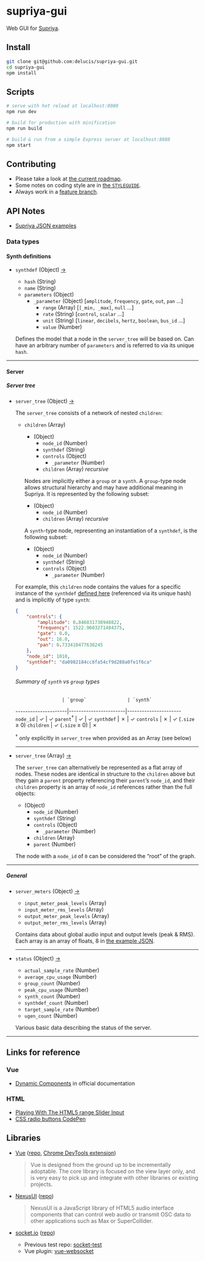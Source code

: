 # supriya-gui

Web GUI for [Supriya](http://supriya.mbrsi.org/).

## Install

``` bash
git clone git@github.com:delucis/supriya-gui.git
cd supriya-gui
npm install
```

## Scripts

```sh
# serve with hot reload at localhost:8080
npm run dev

# build for production with minification
npm run build

# build & run from a simple Express server at localhost:8888
npm start
```

## Contributing

- Please take a look at [the current roadmap](https://github.com/delucis/supriya-gui/projects/1).
- Some notes on coding style are in [the `STYLEGUIDE`](/STYLEGUIDE.md).
- Always work in a [feature branch](https://www.atlassian.com/git/tutorials/comparing-workflows#feature-branch-workflow).

## API Notes

- [Supriya JSON examples](https://gist.github.com/josiah-wolf-oberholtzer/2bb611ffbd1fe0a1f2e8c44dd64666be)

### Data types

#### Synth definitions

- `synthdef` (Object) [&rarr;](https://gist.github.com/josiah-wolf-oberholtzer/2bb611ffbd1fe0a1f2e8c44dd64666be#file-synthdef-json-L2)
  - `hash` (String)
  - `name` (String)
  - `parameters` (Object)
    - `_parameter` (Object) [`amplitude`, `frequency`, `gate`, `out`, `pan` …]
      - `range` (Array) [``[_min, _max]``, `null` …]
      - `rate` (String) [`control`, `scalar` …]
      - `unit` (String) [`linear`, `decibels`, `hertz`, `boolean`, `bus_id` …]
      - `value` (Number)

  Defines the model that a node in the `server_tree` will be based on. Can have an arbitrary number of `parameters` and is referred to via its unique `hash`.

---

#### Server

##### Server tree

- `server_tree` (Object) [&rarr;](https://gist.github.com/josiah-wolf-oberholtzer/2bb611ffbd1fe0a1f2e8c44dd64666be#file-server-tree-nested-json)

  The `server_tree` consists of a network of nested `children`:

  - `children` (Array)
    - (Object)
      - `node_id` (Number)
      - `synthdef` (String)
      - `controls` (Object)
        - `_parameter` (Number)
      - `children` (Array) _recursive_

    Nodes are implicitly either a `group` or a `synth`. A `group`-type node allows structural hierarchy and may have additional meaning in Supriya. It is represented by the following subset:

    - (Object)
      - `node_id` (Number)
      - `children` (Array) _recursive_

    A `synth`-type node, representing an instantiation of a `synthdef`, is the following subset:

    - (Object)
      - `node_id` (Number)
      - `synthdef` (String)
      - `controls` (Object)
        - `_parameter` (Number)

   For example, this `children` node contains the values for a specific instance of the `synthdef` [defined here](https://gist.github.com/josiah-wolf-oberholtzer/2bb611ffbd1fe0a1f2e8c44dd64666be#file-synthdef-json) (referenced via its unique hash) and is implicitly of type `synth`:
  ```json
  {
      "controls": {
          "amplitude": 0.846831738948822,
          "frequency": 1522.9603271484375,
          "gate": 0.0,
          "out": 16.0,
          "pan": 0.733410477638245
      },
      "node_id": 1010,
      "synthdef": "da0982184cc8fa54cf9d288a0fe1f6ca"
  }
  ```

  ###### Summary of `synth` vs `group` types

                       | `group`               | `synth`
  ---------------------|-----------------------|----------------------
  `node_id`            | &check;               | &check;
  `parent`<sup>†</sup> | &check;               | &check;
  `synthdef`           | &cross;               | &check;
  `controls`           | &cross;               | &check; (`.size` ≥ 0)
  `children`           | &check; (`.size` ≥ 0) | &cross;

  <sup>†</sup> only explicitly in `server_tree` when provided as an Array (see below)

  ---

- `server_tree` (Array) [&rarr;](https://gist.github.com/josiah-wolf-oberholtzer/2bb611ffbd1fe0a1f2e8c44dd64666be#file-server-tree-flat-json)

  The `server_tree` can alternatively be represented as a flat array of nodes. These nodes are identical in structure to the `children` above but they gain a `parent` property referencing their `parent`’s `node_id`, and their `children` property is an array of `node_id` references rather than the full objects:

  - (Object)
    - `node_id` (Number)
    - `synthdef` (String)
    - `controls` (Object)
      - `_parameter` (Number)
    - `children` (Array)
    - `parent` (Number)

  The node with a `node_id` of `0` can be considered the “root” of the graph.

---

##### General

  - `server_meters` (Object) [&rarr;](https://gist.github.com/josiah-wolf-oberholtzer/2bb611ffbd1fe0a1f2e8c44dd64666be#file-server-meters-json-L2)
    - `input_meter_peak_levels` (Array)
    - `input_meter_rms_levels` (Array)
    - `output_meter_peak_levels` (Array)
    - `output_meter_rms_levels` (Array)

    Contains data about global audio input and output levels (peak & RMS). Each array is an array of floats, 8 in [the example JSON](https://gist.github.com/josiah-wolf-oberholtzer/2bb611ffbd1fe0a1f2e8c44dd64666be#file-server-meters-json).

    ---

  - `status` (Object) [&rarr;](https://gist.github.com/josiah-wolf-oberholtzer/2bb611ffbd1fe0a1f2e8c44dd64666be#file-server-status-json-L2)
    - `actual_sample_rate` (Number)
    - `average_cpu_usage` (Number)
    - `group_count` (Number)
    - `peak_cpu_usage` (Number)
    - `synth_count` (Number)
    - `synthdef_count` (Number)
    - `target_sample_rate` (Number)
    - `ugen_count` (Number)

    Various basic data describing the status of the server.

---

## Links for reference

### Vue

- [Dynamic Components](https://vuejs.org/v2/guide/components.html#Dynamic-Components) in official documentation

### HTML

- [Playing With The HTML5 range Slider Input](http://thenewcode.com/757/Playing-With-The-HTML5-range-Slider-Input)
- [CSS radio buttons CodePen](http://codepen.io/triss90/details/XNEdRe)

## Libraries

- [Vue](https://vuejs.org/) ([repo](https://github.com/vuejs/vue), [Chrome DevTools extension](https://github.com/vuejs/vue-devtools))
  > Vue is designed from the ground up to be incrementally adoptable. The core library is focused on the view layer only, and is very easy to pick up and integrate with other libraries or existing projects.

- [NexusUI](http://nexusosc.com/) ([repo](https://github.com/lsu-emdm/nexusUI))
  > NexusUI is a JavaScript library of HTML5 audio interface components that can control web audio or transmit OSC data to other applications such as Max or SuperCollider.

- [socket.io](http://socket.io/) ([repo](https://github.com/socketio/socket.io))
  - Previous test repo: [socket-test](https://github.com/delucis/socket-test)
  - Vue plugin: [vue-websocket](https://github.com/icebob/vue-websocket)
